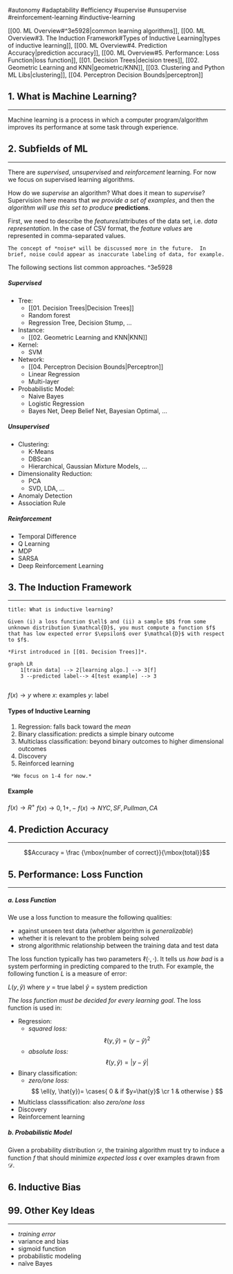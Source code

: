 #autonomy #adaptability #efficiency #supervise #unsupervise #reinforcement-learning #inductive-learning 

[[00. ML Overview#^3e5928|common learning algorithms]], [[00. ML Overview#3. The Induction Framework#Types of Inductive Learning|types of inductive learning]], [[00. ML Overview#4. Prediction Accuracy|prediction accuracy]], [[00. ML Overview#5. Performance: Loss Function|loss function]], [[01. Decision Trees|decision trees]], [[02. Geometric Learning and KNN|geometric/KNN]], [[03. Clustering and Python ML Libs|clustering]], [[04. Perceptron Decision Bounds|perceptron]]


## 1. What is Machine Learning?
---
Machine learning is a process in which a computer program/algorithm improves its performance at some task through experience.


## 2. Subfields of ML
---
There are *supervised*, *unsupervised* and *reinforcement* learning. For now we focus on supervised learning algorithms.

How do we *supervise* an algorithm?  What does it mean to *supervise*?  Supervision here means that *we provide a set of examples*, and then the *algorithm will use this set to produce* **predictions**.

First, we need to describe the *features*/attributes of the data set, i.e. *data representation*.  In the case of CSV format, the *feature values* are represented in comma-separated values.

```ad-note
The concept of *noise* will be discussed more in the future.  In brief, noise could appear as inaccurate labeling of data, for example.

```

The following sections list common approaches. ^3e5928

##### Supervised
- Tree:
	- [[01. Decision Trees|Decision Trees]]
	- Random forest
	- Regression Tree, Decision Stump, ...
- Instance:
	- [[02. Geometric Learning and KNN|KNN]]
- Kernel:
	- SVM
- Network:
	- [[04. Perceptron Decision Bounds|Perceptron]]
	- Linear Regression
	- Multi-layer
- Probabilistic Model:
	- Naive Bayes
	- Logistic Regression
	- Bayes Net, Deep Belief Net, Bayesian Optimal, ...

##### Unsupervised
- Clustering:
	- K-Means
	- DBScan
	- Hierarchical, Gaussian Mixture Models, ...
- Dimensionality Reduction:
	- PCA
	- SVD, LDA, ...
- Anomaly Detection
- Association Rule

##### Reinforcement
- Temporal Difference
- Q Learning
- MDP
- SARSA
- Deep Reinforcement Learning


## 3. The Induction Framework
---

```ad-info
title: What is inductive learning?

Given (i) a loss function $\ell$ and (ii) a sample $D$ from some unknown distribution $\mathcal{D}$, you must compute a function $f$ that has low expected error $\epsilon$ over $\mathcal{D}$ with respect to $f$.

*First introduced in [[01. Decision Trees]]*.
```

```mermaid
graph LR
	1[train data] --> 2[learning algo.] --> 3[f]
	3 --predicted label--> 4[test example] --> 3
    
```

$f(x) \to y$
    where
	    $x$: examples
	    $y$: label

#### Types of Inductive Learning
1. Regression: falls back toward the *mean*
2. Binary classification: predicts a simple binary outcome
3. Multiclass classification: beyond binary outcomes to higher dimensional outcomes
4. Discovery
5. Reinforced learning

```ad-note
 *We focus on 1-4 for now.*
```

#### Example
$f(x) \to R^+$
$f(x) \to {0, 1} {+, -}$
$f(x) \to { NYC, SF, Pullman, CA }$


## 4. Prediction Accuracy
---
$$Accuracy  = \frac {\mbox{number of correct}}{\mbox{total}}$$


## 5. Performance: Loss Function
---
##### a. Loss Function
We use a loss function to measure the following qualities:
- against unseen test data (whether algorithm is *generalizable*)
- whether it is relevant to the problem being solved
- strong algorithmic relationship between the training data and test data

The loss function typically has two parameters $\ell(\cdot, \cdot)$. It tells us *how bad* is a system performing in predicting compared to the truth. For example, the following function $L$ is a measure of error:

$L(y, \hat{y})$ where
	$y$  = true label
	$\hat{y}$ = system prediction

*The loss function must be decided for every learning goal*. The loss function is used in:
- Regression:
	- *squared loss:*
		$$\ell(y, \hat{y})=(y-\hat{y})^2$$
	- *absolute loss:*
		$$\ell(y, \hat{y})=|y-\hat{y}|$$
- Binary classification:
	- *zero/one loss:*
		$$
		\ell(y, \hat{y})= \cases{ 0 & if $y=\hat{y}$ \cr
								   1 & otherwise }
		$$
- Multiclass classsification: also *zero/one loss*
- Discovery
- Reinforcement learning

##### b. Probabilistic Model
Given a probability distribution $\mathcal{D}$, the training algorithm must try to induce a function $f$ that should minimize *expected loss* $\epsilon$ over examples drawn from $\mathcal{D}$.

## 6. Inductive Bias

## 99. Other Key Ideas
---
- *training error*
- variance and bias
- sigmoid function
- probabilistic modeling
- naïve Bayes
